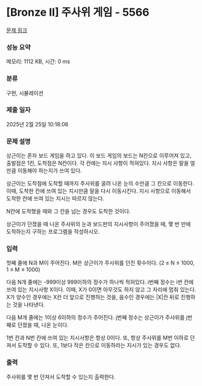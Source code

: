 # [Bronze II] 주사위 게임 - 5566 

[문제 링크](https://www.acmicpc.net/problem/5566) 

### 성능 요약

메모리: 1112 KB, 시간: 0 ms

### 분류

구현, 시뮬레이션

### 제출 일자

2025년 2월 25일 10:18:06

### 문제 설명

<p>상근이는 혼자 보드 게임을 하고 있다. 이 보드 게임의 보드는 N칸으로 이루어져 있고, 출발점은 1칸, 도착점은 N칸이다. 각 칸에는 지시 사항이 적혀있다. 지시 사항은 말을 얼만큼 이동해야 하는지가 쓰여 있다. </p>

<p>상근이는 도착점에 도착할 때까지 주사위를 굴려 나온 눈의 수만큼 그 칸으로 이동한다. 이때, 도착한 칸에 쓰여 있는 지시만큼 말을 다시 이동시킨다. 지시 사항으로 이동해서 도착한 칸에 쓰여 있는 지시는 따르지 않는다.</p>

<p>N칸에 도착했을 때와 그 칸을 넘는 경우도 도착한 것이다.</p>

<p>상근이가 던졌을 때 나온 주사위의 눈과 보드판의 지시사항이 주어졌을 때, 몇 번 만에 도착하는지 구하는 프로그램을 작성하시오.</p>

### 입력 

 <p>첫째 줄에 N과 M이 주어진다. M은 상근이가 주사위를 던진 횟수이다. (2 ≤ N ≤ 1000, 1 ≤ M ≤ 1000)</p>

<p>다음 N개 줄에는 -999이상 999이하의 정수가 하나씩 적혀있다. i번째 정수는 i번 칸에 쓰여 있는 지시사항 X이다. 이때, X가 0이면 아무것도 하지 않고 그 자리에 멈춰 있는다. X가 양수인 경우에는 X칸 더 앞으로 진행하는 것을, 음수인 경우에는 |X|칸 뒤로 진행하는 것을 나타낸다.</p>

<p>다음 M개 줄에는 1이상 6이하의 정수가 주어진다. j번째 정수는 상근이가 주사위를 j번째로 던졌을 때, 나온 눈이다.</p>

<p>1번 칸과 N번 칸에 쓰여 있는 지시사항은 항상 0이다. 또, 항상 주사위를 M번 이하로 던져서 도착할 수 있다.  또, 1보다 작은 칸으로 이동하라는 지시가 있는 경우도 없다.</p>

### 출력 

 <p>주사위를 몇 번 던져서 도착할 수 있는지 출력한다.</p>


